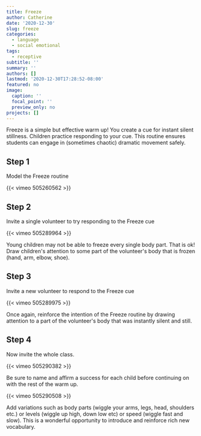 ```yaml
---
title: Freeze
author: Catherine
date: '2020-12-30'
slug: freeze
categories:
  - language
  - social emotional
tags:
  - receptive
subtitle: ''
summary: ''
authors: []
lastmod: '2020-12-30T17:28:52-08:00'
featured: no
image:
  caption: ''
  focal_point: ''
  preview_only: no
projects: []
---
```

Freeze is a simple but effective warm up! You create a cue for instant silent stillness. Children practice responding to your cue. This routine ensures students can engage in (sometimes chaotic) dramatic movement safely.

## Step 1

Model the Freeze routine

{{< vimeo 505260562 >}}

## Step 2 

Invite a single volunteer to try responding to the Freeze cue

{{< vimeo 505289964 >}}

Young children may not be able to freeze every single body part. That is ok! Draw children's attention to some part of the volunteer's body that is frozen (hand, arm, elbow, shoe). 

## Step 3

Invite a new volunteer to respond to the Freeze cue

{{< vimeo 505289975 >}}

Once again, reinforce the intention of the Freeze routine by drawing attention to a part of the volunteer's body that was instantly silent and still.

## Step 4

Now invite the whole class.  

{{< vimeo 505290382 >}}

Be sure to name and affirm a success for each child before continuing on with the rest of the warm up. 

{{< vimeo 505290508 >}}

Add variations such as body parts (wiggle your arms, legs, head, shoulders etc.) or levels (wiggle up high, down low etc) or speed (wiggle fast and slow).  This is a wonderful opportunity to introduce and reinforce rich new vocabulary.   

